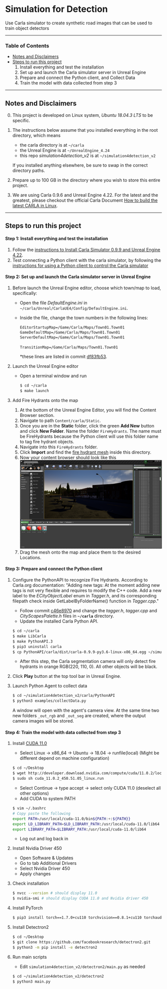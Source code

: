 # Simulation for Detection

Use Carla simulator to create synthetic road images that can be used to train object detectors

-------------------
### Table of Contents
- [Notes and Disclaimers](#notes_and_disclaimers)
- [Steps to run this project](#steps)
    1. Install everything and test the installation
    2. Set up and launch the Carla simulator server in Unreal Engine
    3. Prepare and connect the Python client, and Collect Data
    4. Train the model with data collected from step 3
---

<a name='notes_and_disclaimers'></a>

## Notes and Disclaimers
0. This project is developed on Linux system, *Ubuntu 18.04.3 LTS* to be specific.
1. The instructions below assume that you installed everything in the root directory, which means
    - the carla directory is at `~/carla`
    - the Unreal Engine is at `~/UnrealEngine_4.24`
    - this repo *simulation4detection_v2* is at `~/simulation4detection_v2`

    If you installed anything elsewhere, be sure to swap in the correct directory paths.
2. Prepare up to 100 GB in the directory where you wish to store this entire project. 
3. We are using Carla 0.9.6 and Unreal Engine 4.22. For the latest and the greatest, please checkout the official Carla Document [How to build the latest CARLA in Linux](https://carla.readthedocs.io/en/latest/how_to_build_on_linux/).

-------------------

<a name='steps'></a>

## Steps to run this project

#### Step 1: Install everything and test the installation
1. Follow the [instructions to Install Carla Simulator 0.9.9 and Unreal Engine 4.22](docs/installation.md).
2. Test connecting a Python client with the carla simulator, by following the [instructions for using a Python client to control the Carla simulator](docs/test_installation.md)

#### Step 2: Set up and launch the Carla simulator server in Unreal Engine
1. Before launch the Unreal Engine editor, choose which town/map to load, specifically:

    - Open the file *DefaultEngine.ini* in `~/carla/Unreal/CarlaUE4/Config/DefaultEngine.ini`. 
    
    - Inside the file, change the town numbers in the following lines:
        ```
        EditorStartupMap=/Game/Carla/Maps/Town01.Town01
        GameDefaultMap=/Game/Carla/Maps/Town01.Town01
        ServerDefaultMap=/Game/Carla/Maps/Town01.Town01

        TransitionMap=/Game/Carla/Maps/Town01.Town01
        ```
        *these lines are listed in commit [df83fb53](https://gitlab.com/cmertz/simulation4detection_v2/commit/df83fb534de2fd537f8ade9dd229e36302c58dcc).

2.  Launch the Unreal Engine editor
    - Open a terminal window and run
        ```bash
        $ cd ~/carla
        $ make launch
        ```

3. Add Fire Hydrants onto the map
    1. At the bottom of the Unreal Engine Editor, you will find the Content Browser section. 
    2. Navigate to path `Content/carla/Static`. 
    3. Once you are in the **Static** folder, click the green **Add New** button and click **New Folder**. Name the folder `FireHydrants`. The name must be FireHydrants because the Python client will use this folder name to tag fire hydrant objects.
    4. Navigate into this `FireHydrants` folder.
    5. Click **Import** and find the [fire hydrant mesh](fire_hydrant_mesh/white_head_red.obj) inside this directory.
    6. Now your content browser should look like this ![Content Browser](docs/imgs/content_browser.png)
    7. Drag the mesh onto the map and place them to the desired Locations.

#### Step 3: Prepare and connect the Python client
1.  Configure the PythonAPI to recognize Fire Hydrants. According to Carla.org documentation: "Adding new tags: At the moment adding new tags is not very flexible and requires to modify the C++ code. Add a new label to the *ECityObjectLabel* enum in *Tagger.h*, and its corresponding filepath check inside GetLabelByFolderName() function in *Tagger.cpp*."
    - Follow commit [c46e8970](https://gitlab.com/cmertz/simulation4detection_v2/commit/c46e89709e69e880ab195272e1bb4e2f245e605d) and change the *tagger.h*, *tagger.cpp* and *CityScapesPalette.h* files in **`~/carla`** directory. 
    - Update the installed Carla Python API.
    ```bash
    $ cd ~/carla
    $ make LibCarla
    $ make PythonAPI.3
    $ pip3 uninstall carla
    $ cp PythonAPI/carla/dist/carla-0.9.9-py3.6-linux-x86_64.egg ~/simulation4detection_v2/carla/PythonAPI/carla/dist/carla-0.9.9-py3-linux-x86_64.egg 
    ```
    - After this step, the Carla segmentation camera will only detect fire hydrants in orange RGB(220, 110, 0). All other objects will be black.

2. Click **Play** button at the top tool bar in Unreal Engine.
3. Launch Python Agent to collect data
    ```bash
    $ cd ~/simulation4detection_v2/carla/PythonAPI
    $ python3 examples/collectData.py
    ```
    A window will open with the agent's camera view. At the same time two new folders `_out_rgb` and `_out_seg` are created, where the output camera images will be stored.

#### Step 4: Train the model with data collected from step 3
1. Install [CUDA 11.0](https://developer.nvidia.com/cuda-11.0-download-archive)
    - Select Linux -> x86_64 -> Ubuntu -> 18.04 -> runfile(local) (Might be different depend on machine configuration)
    ```bash
    $ cd ~/Desktop
    $ wget http://developer.download.nvidia.com/compute/cuda/11.0.2/local_installers/cuda_11.0.2_450.51.05_linux.run
    $ sudo sh cuda_11.0.2_450.51.05_linux.run
    ```
    - Select Continue -> type accept -> select only CUDA 11.0 (deselect all other options)
    - Add CUDA to system PATH
    ```bash
    $ vim ~/.bashrc
    # Copy paste the following 
    export PATH=/usr/local/cuda-11.0/bin${PATH:+:${PATH}}
    export LD_LIBRARY_PATH=$LD_LIBRARY_PATH:/usr/local/cuda-11.0/lib64
    export LIBRARY_PATH=$LIBRARY_PATH:/usr/local/cuda-11.0/lib64
    ```
    - Log out and log back in

2. Install Nvidia Driver 450
    - Open Software & Updates
    - Go to tab Additional Drivers
    - Select Nvidia Driver 450
    - Apply changes

3. Check installation
    ```bash
    $ nvcc --version # should display 11.0
    $ nvidia-smi # should display CUDA 11.0 and Nvidia driver 450
    ```

4. Install PyTorch
    ```bash
    $ pip3 install torch==1.7.0+cu110 torchvision==0.8.1+cu110 torchaudio===0.7.0 -f https://download.pytorch.org/whl/torch_stable.html
    ```

5. Install Detectron2
    ```bash
    $ cd ~/Desktop
    $ git clone https://github.com/facebookresearch/detectron2.git
    $ python3 -m pip install -e detectron2
    ```

6. Run main scripts
    - Edit `simulation4detection_v2/detectron2/main.py` as needed 
    ```bash
    $ cd ~/simulation4detection_v2/detectron2
    $ python3 main.py
    ```
